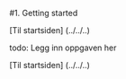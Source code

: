#1. Getting started

[Til startsiden] (../../..)

todo: Legg inn oppgaven her

[Til startsiden] (../../..)

